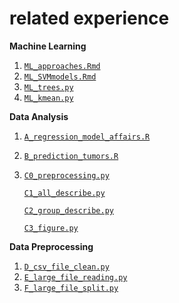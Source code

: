 #  related experience

**Machine Learning**
1.  [`ML_approaches.Rmd`](https://github.com/cyac15/new/blob/master/ML_approaches.Rmd)
2.  [`ML_SVMmodels.Rmd`](https://github.com/cyac15/new/blob/master/ML_SVMmodels.Rmd)
3.  [`ML_trees.py`](https://github.com/cyac15/new/blob/master/ML_trees.py)
4.  [`ML_kmean.py`](https://github.com/cyac15/new/blob/master/ML_kmean.py)

**Data Analysis**
1.  [`A_regression_model_affairs.R`](https://github.com/cyac15/new/blob/master/A_regression_model_affairs.R)
2.  [`B_prediction_tumors.R`](https://github.com/cyac15/new/blob/master/B_prediction_tumors.R)
3.  [`C0_preprocessing.py`](https://github.com/cyac15/new/blob/master/C0_preprocessing.py)

    [`C1_all_describe.py`](https://github.com/cyac15/new/blob/master/C1_all_describe.py)

    [`C2_group_describe.py`](https://github.com/cyac15/new/blob/master/C2_group_describe.py)
    
    [`C3_figure.py`](https://github.com/cyac15/new/blob/master/C3_figure.py)

**Data Preprocessing**
1.  [`D_csv_file_clean.py`](https://github.com/cyac15/new/blob/master/D_csv_file_clean.py)
2.  [`E_large_file_reading.py`](https://github.com/cyac15/new/blob/master/E_large_file_reading.py)
3.  [`F_large_file_split.py`](https://github.com/cyac15/new/blob/master/F_large_file_split.py)
